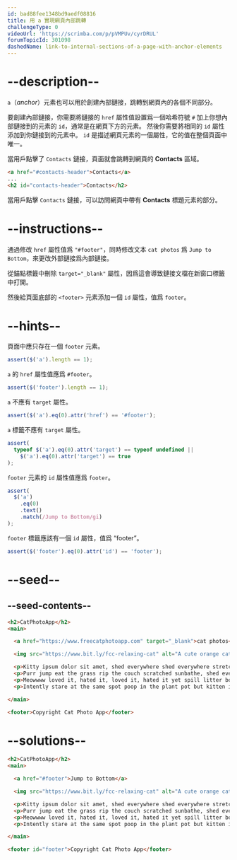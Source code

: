 ```yaml
---
id: bad88fee1348bd9aedf08816
title: 用 a 實現網頁內部跳轉
challengeType: 0
videoUrl: 'https://scrimba.com/p/pVMPUv/cyrDRUL'
forumTopicId: 301098
dashedName: link-to-internal-sections-of-a-page-with-anchor-elements
---
```


# --description--

`a`（*anchor*）元素也可以用於創建內部鏈接，跳轉到網頁內的各個不同部分。

要創建內部鏈接，你需要將鏈接的 `href` 屬性值設置爲一個哈希符號 `#` 加上你想內部鏈接到的元素的 `id`，通常是在網頁下方的元素。 然後你需要將相同的 `id` 屬性添加到你鏈接到的元素中。 `id` 是描述網頁元素的一個屬性，它的值在整個頁面中唯一。

當用戶點擊了 `Contacts` 鏈接，頁面就會跳轉到網頁的 **Contacts** 區域。

```html
<a href="#contacts-header">Contacts</a>
...
<h2 id="contacts-header">Contacts</h2>
```

當用戶點擊 `Contacts` 鏈接，可以訪問網頁中帶有 **Contacts** 標題元素的部分。

# --instructions--

通過修改 `href` 屬性值爲 `"#footer"`，同時修改文本 `cat photos` 爲 `Jump to Bottom`，來更改外部鏈接爲內部鏈接。

從錨點標籤中刪除 `target="_blank"` 屬性，因爲這會導致鏈接文檔在新窗口標籤中打開。

然後給頁面底部的 `<footer>` 元素添加一個 `id` 屬性，值爲 `footer`。

# --hints--

頁面中應只存在一個 `footer` 元素。

```js
assert($('a').length == 1);
```

`a` 的 `href` 屬性值應爲 `#footer`。

```js
assert($('footer').length == 1);
```

`a` 不應有 `target` 屬性。

```js
assert($('a').eq(0).attr('href') == '#footer');
```

`a` 標籤不應有 `target` 屬性。

```js
assert(
  typeof $('a').eq(0).attr('target') == typeof undefined ||
    $('a').eq(0).attr('target') == true
);
```

`footer` 元素的 `id` 屬性值應爲 `footer`。

```js
assert(
  $('a')
    .eq(0)
    .text()
    .match(/Jump to Bottom/gi)
);
```

`footer` 標籤應該有一個 `id` 屬性，值爲 “footer”。

```js
assert($('footer').eq(0).attr('id') == 'footer');
```

# --seed--

## --seed-contents--

```html
<h2>CatPhotoApp</h2>
<main>

  <a href="https://www.freecatphotoapp.com" target="_blank">cat photos</a>

  <img src="https://www.bit.ly/fcc-relaxing-cat" alt="A cute orange cat lying on its back.">

  <p>Kitty ipsum dolor sit amet, shed everywhere shed everywhere stretching attack your ankles chase the red dot, hairball run catnip eat the grass sniff. Purr jump eat the grass rip the couch scratched sunbathe, shed everywhere rip the couch sleep in the sink fluffy fur catnip scratched. Kitty ipsum dolor sit amet, shed everywhere shed everywhere stretching attack your ankles chase the red dot, hairball run catnip eat the grass sniff.</p>
  <p>Purr jump eat the grass rip the couch scratched sunbathe, shed everywhere rip the couch sleep in the sink fluffy fur catnip scratched. Kitty ipsum dolor sit amet, shed everywhere shed everywhere stretching attack your ankles chase the red dot, hairball run catnip eat the grass sniff. Purr jump eat the grass rip the couch scratched sunbathe, shed everywhere rip the couch sleep in the sink fluffy fur catnip scratched.</p>
  <p>Meowwww loved it, hated it, loved it, hated it yet spill litter box, scratch at owner, destroy all furniture, especially couch or lay on arms while you're using the keyboard. Missing until dinner time toy mouse squeak roll over. With tail in the air lounge in doorway. Man running from cops stops to pet cats, goes to jail.</p>
  <p>Intently stare at the same spot poop in the plant pot but kitten is playing with dead mouse. Get video posted to internet for chasing red dot leave fur on owners clothes meow to be let out and mesmerizing birds leave fur on owners clothes or favor packaging over toy so purr for no reason. Meow to be let out play time intently sniff hand run outside as soon as door open yet destroy couch.</p>

</main>

<footer>Copyright Cat Photo App</footer>
```

# --solutions--

```html
<h2>CatPhotoApp</h2>
<main>

  <a href="#footer">Jump to Bottom</a>

  <img src="https://www.bit.ly/fcc-relaxing-cat" alt="A cute orange cat lying on its back.">

  <p>Kitty ipsum dolor sit amet, shed everywhere shed everywhere stretching attack your ankles chase the red dot, hairball run catnip eat the grass sniff. Purr jump eat the grass rip the couch scratched sunbathe, shed everywhere rip the couch sleep in the sink fluffy fur catnip scratched. Kitty ipsum dolor sit amet, shed everywhere shed everywhere stretching attack your ankles chase the red dot, hairball run catnip eat the grass sniff.</p>
  <p>Purr jump eat the grass rip the couch scratched sunbathe, shed everywhere rip the couch sleep in the sink fluffy fur catnip scratched. Kitty ipsum dolor sit amet, shed everywhere shed everywhere stretching attack your ankles chase the red dot, hairball run catnip eat the grass sniff. Purr jump eat the grass rip the couch scratched sunbathe, shed everywhere rip the couch sleep in the sink fluffy fur catnip scratched.</p>
  <p>Meowwww loved it, hated it, loved it, hated it yet spill litter box, scratch at owner, destroy all furniture, especially couch or lay on arms while you're using the keyboard. Missing until dinner time toy mouse squeak roll over. With tail in the air lounge in doorway. Man running from cops stops to pet cats, goes to jail.</p>
  <p>Intently stare at the same spot poop in the plant pot but kitten is playing with dead mouse. Get video posted to internet for chasing red dot leave fur on owners clothes meow to be let out and mesmerizing birds leave fur on owners clothes or favor packaging over toy so purr for no reason. Meow to be let out play time intently sniff hand run outside as soon as door open yet destroy couch.</p>

</main>

<footer id="footer">Copyright Cat Photo App</footer>
```
